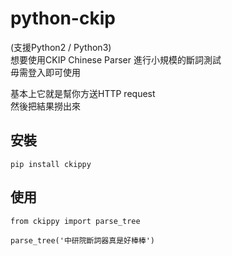 # python-ckip 

(支援Python2 / Python3)  
想要使用CKIP Chinese Parser 進行小規模的斷詞測試  
毋需登入即可使用  
  
基本上它就是幫你方送HTTP request  
然後把結果撈出來  


## 安裝

    pip install ckippy

## 使用

    from ckippy import parse_tree

    parse_tree('中研院斷詞器真是好棒棒')
